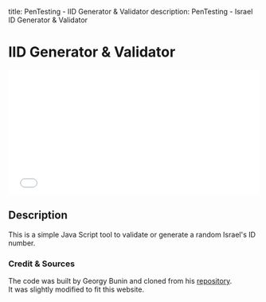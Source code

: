 title: PenTesting - IID Generator & Validator
description: PenTesting - Israel ID Generator & Validator

# IID Generator & Validator

<div style="overflow: hidden;">
    <iframe title="Israel ID Generator & Validator" src="/assets/IID_Generator/" scrolling="no" style="border: 0px; height: 250px; margin-top: -0px; width:100%"></iframe>
</div>

## Description

This is a simple Java Script tool to validate or generate a random Israel's ID number.

### Credit & Sources

The code was built by Georgy Bunin and cloned from his [repository](https://github.com/georgybu/IID_Generator).  
It was slightly modified to fit this website.
